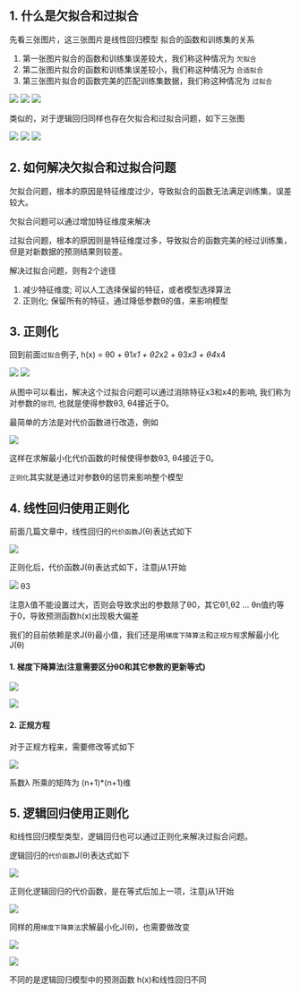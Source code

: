 ## 1. 什么是欠拟合和过拟合
先看三张图片，这三张图片是线性回归模型 拟合的函数和训练集的关系

1. 第一张图片拟合的函数和训练集误差较大，我们称这种情况为 `欠拟合`
2. 第二张图片拟合的函数和训练集误差较小，我们称这种情况为 `合适拟合`
3. 第三张图片拟合的函数完美的匹配训练集数据，我们称这种情况为 `过拟合`

![](http://52opencourse.com/?qa=blob&qa_blobid=14751694499845949021)
![](http://52opencourse.com/?qa=blob&qa_blobid=12431723891296509683)
![](http://52opencourse.com/?qa=blob&qa_blobid=6708796742440812238)

类似的，对于逻辑回归同样也存在欠拟合和过拟合问题，如下三张图

![](http://52opencourse.com/?qa=blob&qa_blobid=17500061470523325095)
![](http://52opencourse.com/?qa=blob&qa_blobid=4878699863271022498)
![](http://52opencourse.com/?qa=blob&qa_blobid=5605822270153742742)

## 2. 如何解决欠拟合和过拟合问题
欠拟合问题，根本的原因是特征维度过少，导致拟合的函数无法满足训练集，误差较大。

欠拟合问题可以通过增加特征维度来解决

过拟合问题，根本的原因则是特征维度过多，导致拟合的函数完美的经过训练集，但是对新数据的预测结果则较差。

解决过拟合问题，则有2个途径

1. 减少特征维度; 可以人工选择保留的特征，或者模型选择算法
2. 正则化; 保留所有的特征，通过降低参数θ的值，来影响模型

## 3. 正则化
回到前面`过拟合`例子, h(x) = θ0 + θ1*x1 + θ2*x2 + θ3*x3 + θ4*x4

![](http://52opencourse.com/?qa=blob&qa_blobid=6708796742440812238)
![](http://52opencourse.com/?qa=blob&qa_blobid=12431723891296509683)

从图中可以看出，解决这个过拟合问题可以通过消除特征x3和x4的影响, 我们称为对参数的`惩罚`, 也就是使得参数θ3, θ4接近于0。

最简单的方法是对代价函数进行改造，例如

![](http://52opencourse.com/?qa=blob&qa_blobid=14870802024620705686)

这样在求解最小化代价函数的时候使得参数θ3, θ4接近于0。

`正则化`其实就是通过对参数θ的惩罚来影响整个模型

## 4. 线性回归使用正则化
前面几篇文章中，线性回归的`代价函数`J(θ)表达式如下

![](https://camo.githubusercontent.com/69d7473a15e3ebc5f447bdf7d3091cc2eb0a4f8e/687474703a2f2f696d672e626c6f672e6373646e2e6e65742f3230313630343138313931333030333836)

正则化后，代价函数J(θ)表达式如下，注意j从1开始

![](http://52opencourse.com/?qa=blob&qa_blobid=5037788228953872473)
θ3

注意λ值不能设置过大，否则会导致求出的参数除了θ0，其它θ1,θ2 ... θn值约等于0，导致预测函数h(x)出现极大偏差

我们的目前依赖是求J(θ)最小值，我们还是用`梯度下降算法`和`正规方程`求解最小化J(θ)

#### 1. 梯度下降算法(注意需要区分θ0和其它参数的更新等式)

![](http://52opencourse.com/?qa=blob&qa_blobid=12566518656416525815)

![](http://images.cnitblog.com/blog/575572/201311/09090536-29b9a7d7547b4080b5d405c62c521cf5.png)

#### 2. 正规方程
对于正规方程来，需要修改等式如下

![](http://52opencourse.com/?qa=blob&qa_blobid=3138763398201409294)

系数λ 所乘的矩阵为 (n+1)*(n+1)维

## 5. 逻辑回归使用正则化
和线性回归模型类型，逻辑回归也可以通过正则化来解决过拟合问题。

逻辑回归的`代价函数`J(θ)表达式如下

![](https://camo.githubusercontent.com/aef6db6086e6e651fdccb46e9c2b1f2fb72031f8/687474703a2f2f696d672e69743631302e636f6d2f696d6167652f696e666f352f65373734333062313463663534346564383862343239346166393236623663352e706e67)

正则化逻辑回归的代价函数，是在等式后加上一项，注意j从1开始

![](http://images.cnitblog.com/blog/575572/201311/09090741-a1c2933e3f664f6bb6084eeedcda7f86.png)

同样的用`梯度下降算法`求解最小化J(θ)，也需要做改变

![](http://52opencourse.com/?qa=blob&qa_blobid=17817426101792596197)

![](http://images.cnitblog.com/blog/575572/201311/09090536-29b9a7d7547b4080b5d405c62c521cf5.png)

不同的是逻辑回归模型中的预测函数 h(x)和线性回归不同
